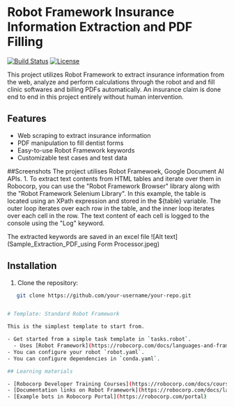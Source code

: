 # Robot Framework Insurance Information Extraction and PDF Filling

[![Build Status](https://img.shields.io/travis/your-username/your-repo.svg)](https://travis-ci.org/your-username/your-repo)
[![License](https://img.shields.io/badge/license-MIT-blue.svg)](https://opensource.org/licenses/MIT)

This project utilizes Robot Framework to extract insurance information from the web, analyze and perform calculations through the robot and and fill clinic softwares and billing PDFs automatically.
An insurance claim is done end to end in this project entirely without human intervention.

## Features

- Web scraping to extract insurance information
- PDF manipulation to fill dentist forms
- Easy-to-use Robot Framework keywords
- Customizable test cases and test data

##Screenshots
The project utilises Robot Framewoek, Google Document AI APIs. 
1.
To extract text contents from HTML tables and iterate over them in Robocorp, you can use the "Robot Framework Browser" library along with the "Robot Framework Selenium Library".
In this example, the table is located using an XPath expression and stored in the ${table} variable. The outer loop iterates over each row in the table, and the inner loop iterates over each cell in the row. The text content of each cell is logged to the console using the "Log" keyword.

The extracted keywords are saved in an excel file
![Alt text](Sample_Extraction_PDF_using Form Processor.jpeg)

## Installation

1. Clone the repository:

```bash
   git clone https://github.com/your-username/your-repo.git


# Template: Standard Robot Framework

This is the simplest template to start from.

- Get started from a simple task template in `tasks.robot`.
  - Uses [Robot Framework](https://robocorp.com/docs/languages-and-frameworks/robot-framework/basics) syntax.
- You can configure your robot `robot.yaml`.
- You can configure dependencies in `conda.yaml`.

## Learning materials

- [Robocorp Developer Training Courses](https://robocorp.com/docs/courses)
- [Documentation links on Robot Framework](https://robocorp.com/docs/languages-and-frameworks/robot-framework)
- [Example bots in Robocorp Portal](https://robocorp.com/portal)
